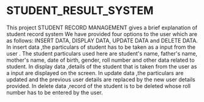 # STUDENT_RESULT_SYSTEM
This project STUDENT RECORD MANAGEMENT gives a brief explanation of student record system We have provided four options to the user which are as follows: INSERT DATA, DISPLAY DATA, UPDATE DATA and DELETE DATA. In insert data ,the particulars of student has to be taken as a input from the user . The student particulars used here are student's name, father's name, mother's name, date of birth, gender, roll number and other data related to student. In display data ,details of the student that is taken from the user as a input are displayed on the screen. In update data ,the particulars are updated and the previous user details are replaced by the new user details provided. In delete data ,record of the student is to be deleted whose roll number has to be entered by the user.
